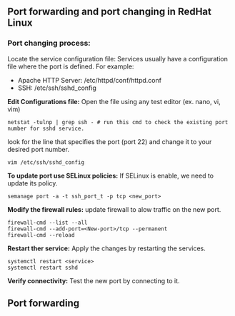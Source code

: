 ## Port forwarding and port changing in RedHat Linux

### Port changing process:
Locate the service configuration file: Services usually have a configuration file where the port is defined. For example:

- Apache HTTP Server: /etc/httpd/conf/httpd.conf
- SSH: /etc/ssh/sshd_config

**Edit Configurations file:** Open the file using any test editor (ex. nano, vi, vim)

    netstat -tulnp | grep ssh - # run this cmd to check the existing port number for sshd service.

look for the line that specifies the port (port 22) and change it to your desired port number.

    vim /etc/ssh/sshd_config

**To update port use SELinux policies:** If SELinux is enable, we need to update its policy. 

    semanage port -a -t ssh_port_t -p tcp <new_port>

**Modify the firewall rules:** update firewall to alow traffic on the new port.

    firewall-cmd --list --all
    firewall-cmd --add-port=<New-port>/tcp --permanent
    firewall-cmd --reload

**Restart ther service:** Apply the changes by restarting the services.

    systemctl restart <service>
    systemctl restart sshd

**Verify connectivity:** Test the new port by connecting to it.

## Port forwarding



